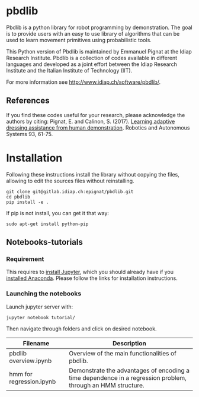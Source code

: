 # pbdlib


Pbdlib is a python library for robot programming by demonstration. The goal is to provide users with an easy to use library of algorithms that can be used to learn movement primitives using probabilistic tools.

This Python version of Pbdlib is maintained by Emmanuel Pignat at the Idiap Research Institute. Pbdlib is a collection of codes available in different languages and developed as a joint effort between the Idiap Research Institute and the Italian Institute of Technology (IIT). 

For more information see http://www.idiap.ch/software/pbdlib/.

## References

If you find these codes useful for your research, please acknowledge the authors by citing:
Pignat, E. and Calinon, S. (2017). [Learning adaptive dressing assistance from human demonstration](http://doi.org/10.1016/j.robot.2017.03.017). Robotics and Autonomous Systems 93, 61-75.


# Installation

Following these instructions install the library without copying the files, allowing to edit the sources files without reinstalling.

    git clone git@gitlab.idiap.ch:epignat/pbdlib.git
    cd pbdlib
    pip install -e .

If pip is not install, you can get it that way:

    sudo apt-get install python-pip

## Notebooks-tutorials

### Requirement
This requires to [install Jupyter](http://jupyter.org/install.html), which you should already have if you [installed Anaconda](https://www.continuum.io/downloads). Please follow the links for installation instructions.

### Launching the notebooks

Launch jupyter server with:

    jupyter notebook tutorial/

Then navigate through folders and click on desired notebook.

| Filename | Description |
|----------|-------------|
| pbdlib overview.ipynb| Overview of the main functionalities of pbdlib.|
| hmm for regression.ipynb| Demonstrate the advantages of encoding a time dependence in a regression problem, through an HMM structure.|


